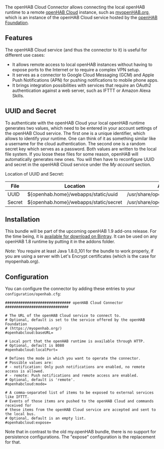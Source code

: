 The openHAB Cloud Connector allows connecting the local openHAB runtime to a remote [openHAB Cloud](https://github.com/openhab/openhab-cloud/blob/master/README.md) instance, such as [myopenHAB.org](https://www.myopenHAB.org), which is an instance of the
openHAB Cloud service hosted by the [openHAB Foundation](http://www.openhabfoundation.org/).

## Features

The openHAB Cloud service (and thus the connector to it) is useful for different use cases:

* It allows remote access to local openHAB instances without having to expose ports to the Internet or to require a complex VPN setup.
* It serves as a connector to Google Cloud Messaging (GCM) and Apple Push Notifications (APN) for pushing notifications to mobile phone apps.
* It brings integration possibilities with services that require an OAuth2 authentication against a web server, such as IFTTT or Amazon Alexa Skills.

## UUID and Secret

To authenticate with the openHAB Cloud your local openHAB runtime generates two values, which need to be entered in your account settings of the openHAB Cloud service. The first one is a unique identifier, which allows to identify your runtime. One can think of it as something similar like a username for the cloud authentication. The second one is a random secret key which serves as a password. Both values are written to the local file system. If you loose these files for some reason, openHAB will automatically generates new ones. You will then have to reconfigure UUID and secret in the openHAB Cloud service under the _My account_ section.

Location of UUID and Secret:

|File | Location | APT Installation |
|-----|----------------------|------------------|
|UUID | ${openhab.home}/webapps/static/uuid        | /usr/share/openhab/webapps/static/uuid |
|Secret | ${openhab.home}/webapps/static/secret | /usr/share/openhab/webapps/static/secret |

## Installation

This bundle will be part of the upcoming openHAB 1.9 add-ons release. For the time being, it is [available for download on Bintray](https://bintray.com/openhab/bin/download_file?file_path=org.openhab.io.openhabcloud_1.9.0.201612102136.jar). It can be used on any openHAB 1.8 runtime by putting it in the addons folder. 

_Note:_ You require at least Java 1.8.0_101 for the bundle to work properly, if you are using a server with Let's Encrypt certificates (which is the case for myopenhab.org).

## Configuration

You can configure the connector by adding these entries to your `configuration/openhab.cfg`:

```
############################## openHAB Cloud Connector #############################

# The URL of the openHAB Cloud service to connect to.
# Optional, default is set to the service offered by the openHAB Foundation
# (https://myopenhab.org/)
#openhabcloud:baseURL=

# Local port that the openHAB runtime is available through HTTP.
# Optional, default is 8080
#openhabcloud:localPort=

# Defines the mode in which you want to operate the connector.
# Possible values are:
# - notification: Only push notifications are enabled, no remote access is allowed.
# - remote: Push notifications and remote access are enabled.
# Optional, default is 'remote'.
#openhabcloud:mode=

# A comma-separated list of items to be exposed to external services like IFTTT. 
# Events of those items are pushed to the openHAB Cloud and commands received for
# these items from the openHAB Cloud service are accepted and sent to the local bus.
# Optional, default is an empty list.
#openhabcloud:expose=
```

Note that in contrast to the old my.openHAB bundle, there is no support for persistence configurations. The "expose" configuration is the replacement for that.